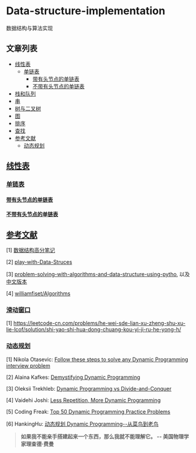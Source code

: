 # Data-structure-implementation
数据结构与算法实现

## 文章列表

- <a href = "#线性表">线性表</a>
  - <a href = "#单链表">单链表</a>
    - <a href = "#带有头节点的单链表">带有头节点的单链表</a>
    - <a href = "#不带有头节点的单链表">不带有头节点的单链表</a>
- <a href = "#栈和队列">栈和队列</a>
- <a href = "#串">串</a>
- <a href = "#树与二叉树">树与二叉树</a>
- <a href  =  "#图">图</a>
- <a href = "#排序">排序</a>
- <a href = "#查找">查找</a>
- <a href = "#参考文献">参考文献</a>
  - <a href = "#动态规划">动态规划</a>

## [线性表](#content)

### [单链表](#content)

#### [带有头节点的单链表](#content)

#### [不带有头节点的单链表](#content)



## [参考文献](#content)

[1] [数据结构高分笔记](https://item.jd.com/12299046.html)

[2] [play-with-Data-Struces](https://github.com/liuyubobobo/Play-with-Data-Structures)

[3] [problem-solving-with-algorithms-and-data-structure-using-pytho](https://runestone.academy/runestone/books/published/pythonds/index.html), 以及[中文版本](https://github.com/facert/python-data-structure-cn)

[4] [williamfiset/Algorithms](https://github.com/williamfiset/Algorithms)

### [滑动窗口](#content)

[1] https://leetcode-cn.com/problems/he-wei-sde-lian-xu-zheng-shu-xu-lie-lcof/solution/shi-yao-shi-hua-dong-chuang-kou-yi-ji-ru-he-yong-h/

### [动态规划](#content)

[1] Nikola Otasevic: [Follow these steps to solve any Dynamic Programming interview problem](https://medium.com/free-code-camp/follow-these-steps-to-solve-any-dynamic-programming-interview-problem-cc98e508cd0e)

[2] Alaina Kafkes:  [Demystifying Dynamic Programming](https://medium.com/free-code-camp/demystifying-dynamic-programming-3efafb8d4296)

[3] Oleksii Trekhleb:  [Dynamic Programming vs Divide-and-Conquer](https://itnext.io/dynamic-programming-vs-divide-and-conquer-2fea680becbe)

[4] Vaidehi Joshi: [Less Repetition, More Dynamic Programming](https://medium.com/basecs/less-repetition-more-dynamic-programming-43d29830a630) 

[5] Coding Freak: [Top 50 Dynamic Programming Practice Problems](https://blog.usejournal.com/top-50-dynamic-programming-practice-problems-4208fed71aa3)

[6] HankingHu: [动态规划 Dynamic Programming--从菜鸟到老鸟](https://blog.csdn.net/u013309870/article/details/75193592)



> **如果我不能亲手搭建起来一个东西，那么我就不能理解它。 -- 美国物理学家理查德·费曼**
